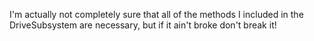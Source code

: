 I'm actually not completely sure that all of the methods I included in the DriveSubsystem are necessary, but if it ain't broke don't break it!
